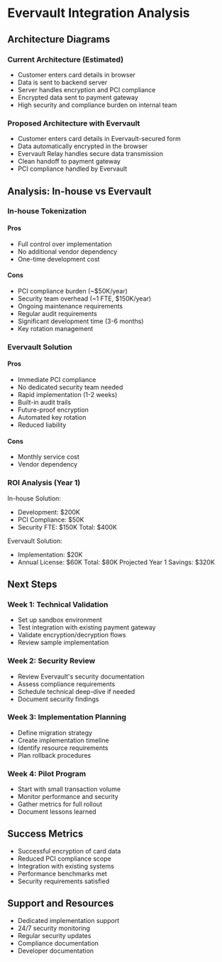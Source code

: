 # Evervault Integration Analysis

## Architecture Diagrams

### Current Architecture (Estimated)
- Customer enters card details in browser
- Data is sent to backend server
- Server handles encryption and PCI compliance
- Encrypted data sent to payment gateway
- High security and compliance burden on internal team

### Proposed Architecture with Evervault
- Customer enters card details in Evervault-secured form
- Data automatically encrypted in the browser
- Evervault Relay handles secure data transmission
- Clean handoff to payment gateway
- PCI compliance handled by Evervault

## Analysis: In-house vs Evervault

### In-house Tokenization
#### Pros
- Full control over implementation
- No additional vendor dependency
- One-time development cost

#### Cons
- PCI compliance burden (~$50K/year)
- Security team overhead (~1 FTE, $150K/year)
- Ongoing maintenance requirements
- Regular audit requirements
- Significant development time (3-6 months)
- Key rotation management

### Evervault Solution
#### Pros
- Immediate PCI compliance
- No dedicated security team needed
- Rapid implementation (1-2 weeks)
- Built-in audit trails
- Future-proof encryption
- Automated key rotation
- Reduced liability

#### Cons
- Monthly service cost
- Vendor dependency

### ROI Analysis (Year 1)
In-house Solution:
- Development: $200K
- PCI Compliance: $50K
- Security FTE: $150K
Total: $400K

Evervault Solution:
- Implementation: $20K
- Annual License: $60K
Total: $80K
Projected Year 1 Savings: $320K


## Next Steps

### Week 1: Technical Validation
- Set up sandbox environment
- Test integration with existing payment gateway
- Validate encryption/decryption flows
- Review sample implementation

### Week 2: Security Review
- Review Evervault's security documentation
- Assess compliance requirements
- Schedule technical deep-dive if needed
- Document security findings

### Week 3: Implementation Planning
- Define migration strategy
- Create implementation timeline
- Identify resource requirements
- Plan rollback procedures

### Week 4: Pilot Program
- Start with small transaction volume
- Monitor performance and security
- Gather metrics for full rollout
- Document lessons learned

## Success Metrics
- Successful encryption of card data
- Reduced PCI compliance scope
- Integration with existing systems
- Performance benchmarks met
- Security requirements satisfied

## Support and Resources
- Dedicated implementation support
- 24/7 security monitoring
- Regular security updates
- Compliance documentation
- Developer documentation